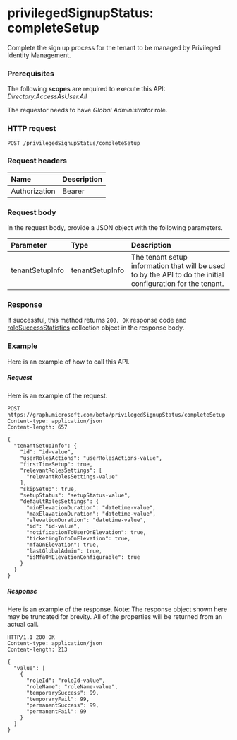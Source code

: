 # privilegedSignupStatus: completeSetup

Complete the sign up process for the tenant to be managed by Privileged Identity Management.
### Prerequisites
The following **scopes** are required to execute this API: _Directory.AccessAsUser.All_

The requestor needs to have _Global Administrator_ role. 
### HTTP request
<!-- { "blockType": "ignored" } -->
```http
POST /privilegedSignupStatus/completeSetup
```
### Request headers
| Name       | Description|
|:---------------|:----------|
| Authorization  | Bearer <code>|

### Request body
In the request body, provide a JSON object with the following parameters.

| Parameter	   | Type	|Description|
|:---------------|:--------|:----------|
|tenantSetupInfo|tenantSetupInfo|The tenant setup information that will be used to by the API to do the initial configuration for the tenant.|

### Response
If successful, this method returns `200, OK` response code and [roleSuccessStatistics](../resources/rolesuccessstatistics.md) collection object in the response body.

### Example
Here is an example of how to call this API.
##### Request
Here is an example of the request.
<!-- {
  "blockType": "request",
  "name": "privilegedsignupstatus_completesetup"
}-->
```http
POST https://graph.microsoft.com/beta/privilegedSignupStatus/completeSetup
Content-type: application/json
Content-length: 657

{
  "tenantSetupInfo": {
    "id": "id-value",
    "userRolesActions": "userRolesActions-value",
    "firstTimeSetup": true,
    "relevantRolesSettings": [
      "relevantRolesSettings-value"
    ],
    "skipSetup": true,
    "setupStatus": "setupStatus-value",
    "defaultRolesSettings": {
      "minElevationDuration": "datetime-value",
      "maxElavationDuration": "datetime-value",
      "elevationDuration": "datetime-value",
      "id": "id-value",
      "notificationToUserOnElevation": true,
      "ticketingInfoOnElevation": true,
      "mfaOnElevation": true,
      "lastGlobalAdmin": true,
      "isMfaOnElevationConfigurable": true
    }
  }
}
```

##### Response
Here is an example of the response. Note: The response object shown here may be truncated for brevity. All of the properties will be returned from an actual call.
<!-- {
  "blockType": "response",
  "truncated": true,
  "@odata.type": "microsoft.graph.roleSuccessStatistics",
  "isCollection": true
} -->
```http
HTTP/1.1 200 OK
Content-type: application/json
Content-length: 213

{
  "value": [
    {
      "roleId": "roleId-value",
      "roleName": "roleName-value",
      "temporarySuccess": 99,
      "temporaryFail": 99,
      "permanentSuccess": 99,
      "permanentFail": 99
    }
  ]
}
```

<!-- uuid: 8fcb5dbc-d5aa-4681-8e31-b001d5168d79
2015-10-25 14:57:30 UTC -->
<!-- {
  "type": "#page.annotation",
  "description": "privilegedSignupStatus: completeSetup",
  "keywords": "",
  "section": "documentation",
  "tocPath": ""
}-->